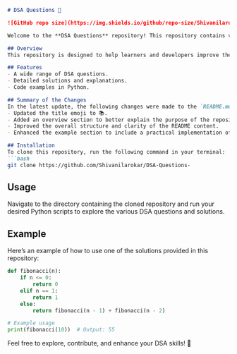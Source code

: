```markdown
# DSA Questions 📖

![GitHub repo size](https://img.shields.io/github/repo-size/Shivanilarokar/DSA-Questions-) ![GitHub stars](https://img.shields.io/github/stars/Shivanilarokar/DSA-Questions-) ![GitHub forks](https://img.shields.io/github/forks/Shivanilarokar/DSA-Questions-)

Welcome to the **DSA Questions** repository! This repository contains various questions and solutions designed to assist learners and developers in enhancing their data structures and algorithms (DSA) skills through a comprehensive collection.

## Overview
This repository is designed to help learners and developers improve their data structures and algorithms (DSA) skills through a collection of questions and solutions.

## Features
- A wide range of DSA questions.
- Detailed solutions and explanations.
- Code examples in Python.

## Summary of the Changes
In the latest update, the following changes were made to the `README.md` file:
- Updated the title emoji to 📚.
- Added an overview section to better explain the purpose of the repository.
- Improved the overall structure and clarity of the README content.
- Enhanced the example section to include a practical implementation of a Fibonacci function.

## Installation
To clone this repository, run the following command in your terminal:
```bash
git clone https://github.com/Shivanilarokar/DSA-Questions-
```

## Usage
Navigate to the directory containing the cloned repository and run your desired Python scripts to explore the various DSA questions and solutions.

## Example
Here’s an example of how to use one of the solutions provided in this repository:

```python
def fibonacci(n):
    if n <= 0:
        return 0
    elif n == 1:
        return 1
    else:
        return fibonacci(n - 1) + fibonacci(n - 2)

# Example usage
print(fibonacci(10))  # Output: 55
```

Feel free to explore, contribute, and enhance your DSA skills! 🚀
```